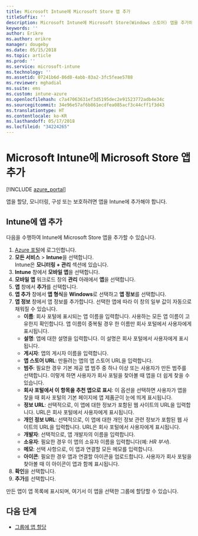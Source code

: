 ```yaml
---
title: Microsoft Intune에 Microsoft Store 앱 추가
titleSuffix: ''
description: Microsoft Intune에 Microsoft Store(Windows 스토어) 앱을 추가하는 방법을 알아봅니다.
keywords: ''
author: Erikre
ms.author: erikre
manager: dougeby
ms.date: 05/15/2018
ms.topic: article
ms.prod: ''
ms.service: microsoft-intune
ms.technology: ''
ms.assetid: 07241b6d-86d8-4abb-83a2-3fc5feae5788
ms.reviewer: mghadial
ms.suite: ems
ms.custom: intune-azure
ms.openlocfilehash: c7a47063631ef3d5195dec2e91523772adb4e34c
ms.sourcegitcommit: 34e96e57af6b861ecdfea085acf3c44cff1f3d43
ms.translationtype: HT
ms.contentlocale: ko-KR
ms.lasthandoff: 05/17/2018
ms.locfileid: "34224265"
---
```

# <a name="add-microsoft-store-apps-to-microsoft-intune"></a>Microsoft Intune에 Microsoft Store 앱 추가

[!INCLUDE [azure_portal](./includes/azure_portal.md)]

앱을 할당, 모니터링, 구성 또는 보호하려면 앱을 Intune에 추가해야 합니다. 

## <a name="add-an-app-to-intune"></a>Intune에 앱 추가
다음을 수행하여 Intune에 Microsoft Store 앱을 추가할 수 있습니다.

1. [Azure 포털](https://portal.azure.com)에 로그인합니다.
2. **모든 서비스** > **Intune**을 선택합니다.  
    Intune은 **모니터링 + 관리** 섹션에 있습니다.
3. **Intune** 창에서 **모바일 앱**을 선택합니다.
4. **모바일 앱** 워크로드 창의 **관리** 아래에서 **앱**을 선택합니다.
5. **앱** 창에서 **추가**를 선택합니다.
6. **앱 추가** 창에서 **앱 형식**을 **Windows**로 선택하고 **앱 정보**를 선택합니다.
7. **앱 정보** 창에서 앱 정보를 추가합니다. 선택한 앱에 따라 이 창의 일부 값이 자동으로 채워질 수 있습니다.
    - **이름**: 회사 포털에 표시되는 앱 이름을 입력합니다. 사용하는 모든 앱 이름이 고유한지 확인합니다. 앱 이름이 중복될 경우 한 이름만 회사 포털에서 사용자에게 표시됩니다.
    - **설명**: 앱에 대한 설명을 입력합니다. 이 설명은 회사 포털에서 사용자에게 표시됩니다.
    - **게시자**: 앱의 게시자 이름을 입력합니다.
    - **앱 스토어 URL**: 만들려는 앱의 앱 스토어 URL을 입력합니다.
    - **범주**: 필요한 경우 기본 제공 앱 범주 중 하나 이상 또는 사용자가 만든 범주를 선택합니다. 이렇게 하면 사용자가 회사 포털을 찾아볼 때 앱을 더 쉽게 찾을 수 있습니다.
    - **회사 포털에서 이 항목을 추천 앱으로 표시**: 이 옵션을 선택하면 사용자가 앱을 찾을 때 회사 포털의 기본 페이지에 앱 제품군이 눈에 띄게 표시됩니다.
    - **정보 URL**: 선택적으로, 이 앱에 대한 정보가 포함된 웹 사이트의 URL을 입력합니다. URL은 회사 포털에서 사용자에게 표시됩니다.
    - **개인 정보 URL**: 선택적으로, 이 앱에 대한 개인 정보 관련 정보가 포함된 웹 사이트의 URL을 입력합니다. URL은 회사 포털에서 사용자에게 표시됩니다.
    - **개발자**: 선택적으로, 앱 개발자의 이름을 입력합니다.
    - **소유자**: 필요한 경우 이 앱의 소유자 이름을 입력합니다(예: *HR 부서*).
    - **메모**: 선택 사항으로, 이 앱과 연결할 모든 메모를 입력합니다.
    - **아이콘**: 필요한 경우 앱과 연결할 아이콘을 업로드합니다. 사용자가 회사 포털을 찾아볼 때 이 아이콘이 앱과 함께 표시됩니다.
8. **확인**을 선택합니다.
9. **추가**를 선택합니다.

만든 앱이 앱 목록에 표시되며, 여기서 이 앱을 선택한 그룹에 할당할 수 있습니다. 

## <a name="next-steps"></a>다음 단계
- [그룹에 앱 할당](apps-deploy.md)
